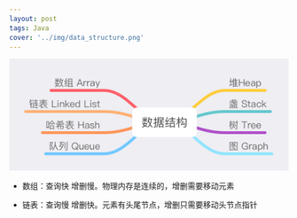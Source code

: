 ```yaml
---
layout: post
tags: Java
cover: '../img/data_structure.png'
---
```


![](/img/data_structure.png)

- 数组：查询快 增删慢。物理内存是连续的，增删需要移动元素

- 链表：查询慢 增删快。元素有头尾节点，增删只需要移动头节点指针



